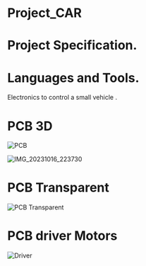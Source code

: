 # Project_CAR
# Project Specification.
# Languages and Tools.
Electronics to control a small vehicle .
# PCB 3D
![PCB](https://github.com/MarekKud/Project_CAR/assets/92340461/07cab213-8447-4f85-b8d2-14238339ed1e)

![IMG_20231016_223730](https://github.com/MarekKud/Project_CAR/assets/92340461/336bc2ba-c487-4a71-a8eb-efb789dbafe3)

# PCB Transparent
![PCB Transparent](https://github.com/MarekKud/Project_CAR/assets/92340461/92a96318-db21-41c5-ba93-dee81f642720)
# PCB driver Motors
![Driver](https://github.com/MarekKud/Project_CAR/assets/92340461/1c9f5290-1c4e-4816-afd7-37c35c0fb9fe)
